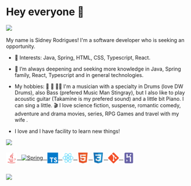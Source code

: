 # Hey everyone 👋
![](https://komarev.com/ghpvc/?username=sidneyrod&color=blueviolet)

My name is Sidney Rodrigues!
I'm a software developer who is seeking an opportunity.

- 💙 Interests: Java, Spring, HTML, CSS, Typescript, React.

- 🌱 I’m always deepening and seeking more knowledge in Java, Spring family, React, Typescript and in general technologies.

- My hobbies: 🎵 🥁 🎸🎹  I'm a musician with a specialty in Drums (love DW Drums), also Bass (prefered Music Man Stingray), but I also like to play acoustic guitar (Takamine is my prefered sound) and a little bit Piano. I can sing a little. 
🎬 I love science fiction, suspense, romantic comedy, adventure and drama movies, series, RPG Games and travel with my wife . 

- I love and I have facility to learn new things!

<div>
  <a href="https://github.com/sidneyrod">
  <img height="180em" src="https://github-readme-stats.vercel.app/api/top-langs/?username=sidneyrod&layout=compact&langs_count=8&theme=dracula"/>
</div>

<div style="display: inline_block"><br>
  <img align="center" alt="Java" height="30" src="https://raw.githubusercontent.com/devicons/devicon/master/icons/java/java-plain.svg">&nbsp;&nbsp;
  <img align="center" alt="Spring" height="30" src="https://www.vectorlogo.zone/logos/springio/springio-icon.svg" alt="spring">&nbsp;&nbsp;
  <img align="center" alt="Ts" height="30" src="https://raw.githubusercontent.com/devicons/devicon/master/icons/typescript/typescript-plain.svg">&nbsp;&nbsp;
  <img align="center" alt="React" height="30" src="https://raw.githubusercontent.com/devicons/devicon/master/icons/react/react-original.svg">&nbsp;&nbsp;
  <img align="center" alt="HTML" height="30" src="https://raw.githubusercontent.com/devicons/devicon/master/icons/html5/html5-original.svg">&nbsp;&nbsp;
  <img align="center" alt="CSS" height="30" src="https://raw.githubusercontent.com/devicons/devicon/master/icons/css3/css3-original.svg">&nbsp;&nbsp;
  <img align="center" alt="Git" height="30" src="https://raw.githubusercontent.com/devicons/devicon/master/icons/git/git-original.svg">&nbsp;&nbsp;
  <img align="center" alt="Heroku" height="30" src="https://raw.githubusercontent.com/devicons/devicon/master/icons/heroku/heroku-plain.svg">
</div>

##

<div>
  <a href="https://www.linkedin.com/in/sidney-rodrigues-6305b0148/" target="_blank"><img src="https://img.shields.io/badge/-LinkedIn-%230077B5?style=for-the-badge&logo=linkedin&logoColor=white" target="_blank"></a>
</div>

